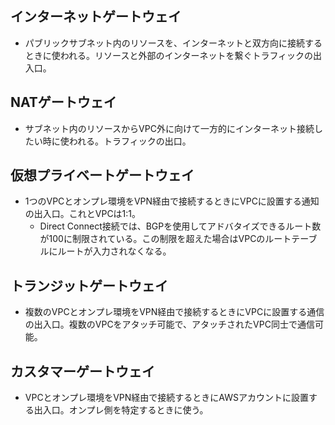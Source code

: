 ## インターネットゲートウェイ
- パブリックサブネット内のリソースを、インターネットと双方向に接続するときに使われる。リソースと外部のインターネットを繋ぐトラフィックの出入口。
## NATゲートウェイ
- サブネット内のリソースからVPC外に向けて一方的にインターネット接続したい時に使われる。トラフィックの出口。
## 仮想プライベートゲートウェイ
- 1つのVPCとオンプレ環境をVPN経由で接続するときにVPCに設置する通知の出入口。これとVPCは1:1。
	- Direct Connect接続では、BGPを使用してアドバタイズできるルート数が100に制限されている。この制限を超えた場合はVPCのルートテーブルにルートが入力されなくなる。
## トランジットゲートウェイ
- 複数のVPCとオンプレ環境をVPN経由で接続するときにVPCに設置する通信の出入口。複数のVPCをアタッチ可能で、アタッチされたVPC同士で通信可能。
## カスタマーゲートウェイ
- VPCとオンプレ環境をVPN経由で接続するときにAWSアカウントに設置する出入口。オンプレ側を特定するときに使う。
